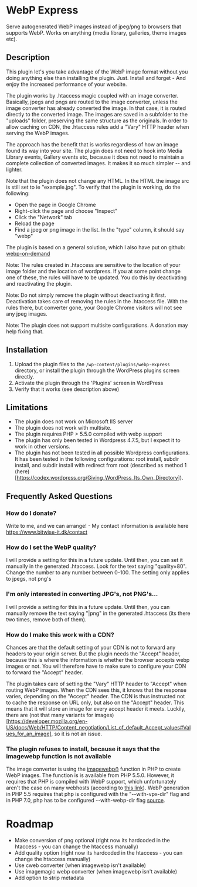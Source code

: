 # WebP Express

Serve autogenerated WebP images instead of jpeg/png to browsers that supports WebP. Works on anything (media library, galleries, theme images etc).

## Description

This plugin let's you take advantage of the WebP image format without you doing anything else than installing the plugin. Just. Install and forget - And enjoy the increased performance of your website.

The plugin works by .htaccess magic coupled with an image converter. Basically, jpegs and pngs are routed to the image converter, unless the image converter has already converted the image. In that case, it is routed directly to the converted image. The images are saved in a subfolder to the "uploads" folder, preserving the same structure as the originals. In order to allow caching on CDN, the .htaccess rules add a "Vary" HTTP header when serving the WebP images.

The approach has the benefit that is works regardless of how an image found its way into your site. The plugin does not need to hook into Media Library events, Gallery events etc, because it does not need to maintain a complete collection of converted images. It makes it so much simpler -- and lighter.

Note that the plugin does not change any HTML. In the HTML the image src is still set to ie "example.jpg". To verify that the plugin is working, do the following:

- Open the page in Google Chrome
- Right-click the page and choose "Inspect"
- Click the "Network" tab
- Reload the page
- Find a jpeg or png image in the list. In the "type" column, it should say "webp"

The plugin is based on a general solution, which I also have put on github: [webp-on-demand](https://github.com/rosell-dk/webp-on-demand)

Note:
The rules created in .htaccess are sensitive to the location of your image folder and the location of wordpress. If you at some point change one of these, the rules will have to be updated. You do this by deactivating and reactivating the plugin.

Note:
Do not simply remove the plugin without deactivating it first. Deactivation takes care of removing the rules in the .htaccess file. With the rules there, but converter gone, your Google Chrome visitors will not see any jpeg images.

Note:
The plugin does not support multisite configurations. A donation may help fixing that.


## Installation

1. Upload the plugin files to the `/wp-content/plugins/webp-express` directory, or install the plugin through the WordPress plugins screen directly.
2. Activate the plugin through the 'Plugins' screen in WordPress
3. Verify that it works (see description above)

## Limitations

* The plugin does not work on Microsoft IIS server
* The plugin does not work with multisite. 
* The plugin requires PHP > 5.5.0 compiled with webp support
* The plugin has only been tested in Wordpress 4.7.5, but I expect it to work in other versions.
* The plugin has not been tested in all possible Wordpress configurations. It has been tested in the following configurations: root install, subdir install, and subdir install with redirect from root (described as method 1 (here)[https://codex.wordpress.org/Giving_WordPress_Its_Own_Directory]). 

## Frequently Asked Questions

### How do I donate?
Write to me, and we can arrange! - My contact information is available here https://www.bitwise-it.dk/contact

### How do I set the WebP quality?
I will provide a setting for this in a future update. Until then, you can set it manually in the generated .htaccess. Look for the text saying "quality=80". Change the number to any number between 0-100. The setting only applies to jpegs, not png's

### I'm only interested in converting JPG's, not PNG's...
I will provide a setting for this in a future update. Until then, you can manually remove the text saying "|png" in the generated .htaccess (its there two times, remove both of them).

### How do I make this work with a CDN?
Chances are that the default setting of your CDN is not to forward any headers to your origin server. But the plugin needs the "Accept" header, because this is where the information is whether the browser accepts webp images or not. You will therefore have to make sure to configure your CDN to forward the "Accept" header.

The plugin takes care of setting the "Vary" HTTP header to "Accept" when routing WebP images. When the CDN sees this, it knows that the response varies, depending on the "Accept" header. The CDN is thus instructed not to cache the response on URL only, but also on the "Accept" header. This means that it will store an image for every accept header it meets. Luckily, there are (not that many variants for images)[https://developer.mozilla.org/en-US/docs/Web/HTTP/Content_negotiation/List_of_default_Accept_values#Values_for_an_image], so it is not an issue.

### The plugin refuses to install, because it says that the imagewebp function is not available
The image converter is using the [imagewebp()](http://php.net/manual/en/function.imagewebp.php) function in PHP to create WebP images. The function is is available from PHP 5.5.0. However, it requires that PHP is compiled with WebP support, which unfortunately aren't the case on many webhosts (according to [this link](https://stackoverflow.com/questions/25248382/how-to-create-a-webp-image-in-php)). WebP generation in PHP 5.5 requires that php is configured with the "--with-vpx-dir" flag and in PHP 7.0, php has to be configured --with-webp-dir flag [source](http://il1.php.net/manual/en/image.installation.php).


# Roadmap

* Make conversion of png optional (right now its hardcoded in the htaccess - you can change the htaccess manually)
* Add quality option (right now its hardcoded in the htaccess - you can change the htaccess manually)
* Use cweb converter (when imagewebp isn't available)
* Use imagemagic webp converter (when imagewebp isn't available)
* Add option to strip metadata



